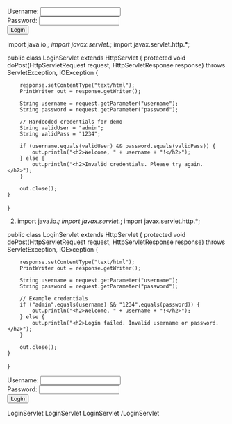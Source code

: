 <!DOCTYPE html>
<html>
<head>
    <title>Login</title>
</head>
<body>
    <form action="LoginServlet" method="post">
        Username: <input type="text" name="username" /><br/>
        Password: <input type="password" name="password" /><br/>
        <input type="submit" value="Login" />
    </form>
</body>
</html>

import java.io.*;
import javax.servlet.*;
import javax.servlet.http.*;

public class LoginServlet extends HttpServlet {
    protected void doPost(HttpServletRequest request, HttpServletResponse response)
            throws ServletException, IOException {
        
        response.setContentType("text/html");
        PrintWriter out = response.getWriter();

        String username = request.getParameter("username");
        String password = request.getParameter("password");

        // Hardcoded credentials for demo
        String validUser = "admin";
        String validPass = "1234";

        if (username.equals(validUser) && password.equals(validPass)) {
            out.println("<h2>Welcome, " + username + "!</h2>");
        } else {
            out.println("<h2>Invalid credentials. Please try again.</h2>");
        }

        out.close();
    }
}


2. import java.io.*;
import javax.servlet.*;
import javax.servlet.http.*;

public class LoginServlet extends HttpServlet {
    protected void doPost(HttpServletRequest request, HttpServletResponse response)
            throws ServletException, IOException {

        response.setContentType("text/html");
        PrintWriter out = response.getWriter();

        String username = request.getParameter("username");
        String password = request.getParameter("password");

        // Example credentials
        if ("admin".equals(username) && "1234".equals(password)) {
            out.println("<h2>Welcome, " + username + "!</h2>");
        } else {
            out.println("<h2>Login failed. Invalid username or password.</h2>");
        }

        out.close();
    }
}

<!DOCTYPE html>
<html>
<head>
    <title>Login</title>
</head>
<body>
    <form action="LoginServlet" method="post">
        Username: <input type="text" name="username" required><br>
        Password: <input type="password" name="password" required><br>
        <input type="submit" value="Login">
    </form>
</body>
</html>

<web-app>
    <servlet>
        <servlet-name>LoginServlet</servlet-name>
        <servlet-class>LoginServlet</servlet-class>
    </servlet>
    <servlet-mapping>
        <servlet-name>LoginServlet</servlet-name>
        <url-pattern>/LoginServlet</url-pattern>
    </servlet-mapping>
</web-app>
